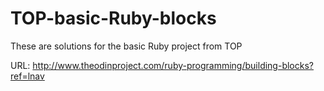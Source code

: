 # TOP-basic-Ruby-blocks

These are solutions for the basic Ruby project from TOP

URL: http://www.theodinproject.com/ruby-programming/building-blocks?ref=lnav
